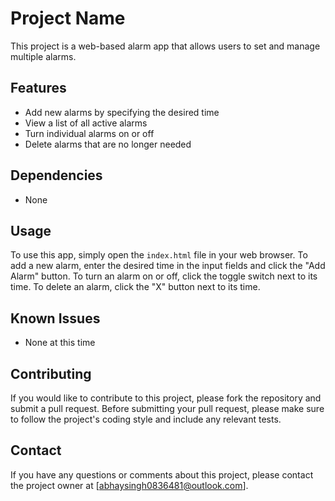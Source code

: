 # Project Name

This project is a web-based alarm app that allows users to set and manage multiple alarms.

## Features

- Add new alarms by specifying the desired time
- View a list of all active alarms
- Turn individual alarms on or off
- Delete alarms that are no longer needed

## Dependencies

- None

## Usage

To use this app, simply open the `index.html` file in your web browser. To add a new alarm, enter the desired time in the input fields and click the "Add Alarm" button. To turn an alarm on or off, click the toggle switch next to its time. To delete an alarm, click the "X" button next to its time.

## Known Issues

- None at this time

## Contributing

If you would like to contribute to this project, please fork the repository and submit a pull request. Before submitting your pull request, please make sure to follow the project's coding style and include any relevant tests.

## Contact

If you have any questions or comments about this project, please contact the project owner at [abhaysingh0836481@outlook.com].
